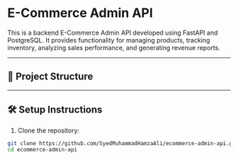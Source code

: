 # E-Commerce Admin API

This is a backend E-Commerce Admin API developed using FastAPI and PostgreSQL. It provides functionality for managing products, tracking inventory, analyzing sales performance, and generating revenue reports.

---

## 📁 Project Structure


---

## 🛠 Setup Instructions

1. Clone the repository:

```bash
git clone https://github.com/SyedMuhammadHamzaAli/ecommerce-admin-api.git
cd ecommerce-admin-api

